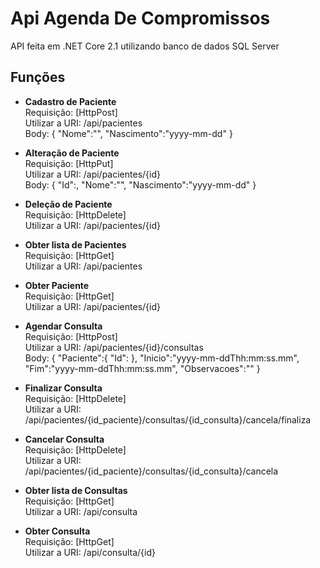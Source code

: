 # Api Agenda De Compromissos

API feita em .NET Core 2.1 utilizando banco de dados SQL Server

## Funções

- **Cadastro de Paciente** <br>
  Requisição: [HttpPost] <br>
  Utilizar a URI: /api/pacientes <br>
  Body: {
         "Nome":"",
         "Nascimento":"yyyy-mm-dd"
        }
        
- **Alteração de Paciente** <br>
  Requisição: [HttpPut] <br>
  Utilizar a URI: /api/pacientes/{id} <br>
  Body: {
         "Id":,
         "Nome":"",
         "Nascimento":"yyyy-mm-dd"
        }
        
- **Deleção de Paciente** <br>
  Requisição: [HttpDelete] <br>
  Utilizar a URI: /api/pacientes/{id} <br>
  
- **Obter lista de Pacientes** <br>
  Requisição: [HttpGet] <br>
  Utilizar a URI: /api/pacientes
  
- **Obter Paciente** <br>
  Requisição: [HttpGet] <br>
  Utilizar a URI: /api/pacientes/{id}  
  
- **Agendar Consulta** <br>
  Requisição: [HttpPost] <br>
  Utilizar a URI: /api/pacientes/{id}/consultas <br>
  Body: {
          "Paciente":{
           "Id":
          },
          "Inicio":"yyyy-mm-ddThh:mm:ss.mm",
          "Fim":"yyyy-mm-ddThh:mm:ss.mm",
          "Observacoes":""
        }
        
- **Finalizar Consulta** <br>
  Requisição: [HttpDelete] <br>
  Utilizar a URI: /api/pacientes/{id_paciente}/consultas/{id_consulta}/cancela/finaliza
  

- **Cancelar Consulta** <br>
  Requisição: [HttpDelete] <br>
  Utilizar a URI: /api/pacientes/{id_paciente}/consultas/{id_consulta}/cancela
  
- **Obter lista de Consultas** <br>
  Requisição: [HttpGet] <br>
  Utilizar a URI: /api/consulta
  
- **Obter Consulta** <br>
  Requisição: [HttpGet] <br>
  Utilizar a URI: /api/consulta/{id}  
